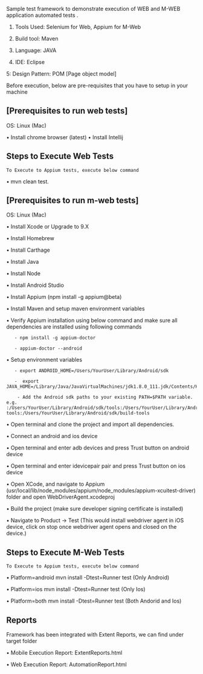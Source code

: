 
Sample test framework to demonstrate execution of WEB and M-WEB application automated tests         .

1. Tools Used: Selenium for Web, Appium for M-Web

2. Build tool: Maven

3. Language: JAVA

4. IDE: Eclipse

5: Design Pattern: POM [Page object model]

Before execution, below are pre-requisites that you have to setup in your machine

## [Prerequisites to run web tests]

OS: Linux (Mac)

•  Install chrome browser (latest)
•  Install Intellij


## Steps to Execute Web Tests

	To Execute to Appium tests, execute below command

•	mvn clean test.


## [Prerequisites to run m-web tests]


OS: Linux (Mac)

•	Install Xcode or Upgrade to 9.X

•	Install Homebrew

•	Install Carthage

•	Install Java

•	Install Node

•	Install Android Studio

•	Install Appium (npm install -g appium@beta)

•	Install Maven and setup maven environment variables

•	Verify Appium installation using below command and make sure all dependencies are installed using following commands

	   - npm install -g appium-doctor

       - appium-doctor --android

•	Setup environment variables

       - export ANDROID_HOME=/Users/YourUser/Library/Android/sdk

       -  export JAVA_HOME=/Library/Java/JavaVirtualMachines/jdk1.8.0_111.jdk/Contents/Home

        - Add the Android sdk paths to your existing PATH=$PATH variable. e.g. :/Users/YourUser/Library/Android/sdk/tools:/Users/YourUser/Library/Android/sdk/platform-tools:/Users/YourUser/Library/Android/sdk/build-tools

•	Open terminal and clone the project and import all dependencies.

•	Connect an android and ios device

•	Open terminal and enter adb devices and press Trust button on android device

•	Open terminal and enter idevicepair pair and press Trust button on ios device

•	Open XCode, and navigate to Appium (usr/local/lib/node_modules/appium/node_modules/appium-xcuitest-driver) folder and open WebDriverAgent.xcodeproj

•	Build the project (make sure developer signing certificate is installed)

•	Navigate to Product -> Test	(This would install webdriver agent in iOS device, click on stop once webdriver agent opens and closed on the device.)


## Steps to Execute M-Web Tests

	To Execute to Appium tests, execute below command

•	Platform=android mvn install -Dtest=Runner test (Only Android)

•	Platform=ios mvn install -Dtest=Runner test (Only Ios)

•	Platform=both mvn install -Dtest=Runner test (Both Andorid and Ios)

## Reports

Framework has been integrated with Extent Reports, we can find under target folder

•  	Mobile Execution Report: ExtentReports.html

•	Web Execution Report: AutomationReport.html



